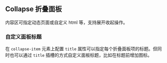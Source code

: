 <div class="demo-header">
<p class="overviewicon">
  <span class="wapi-container-panel"/>
</p>

## Collapse 折叠面板

<nova-uxlink widget-name="Panel"></nova-uxlink>

内容区可指定动态页面或自定义 html 等，支持展开收起操作。
</div>

### 自定义面板标题

在 `collapse-item` 元素上配置 `title` 属性可以指定每个折叠面板项的标题。但同时也可以通过 `title` 插槽的方式自定义面板标题，比如在标题前增加图标。

<nova-demo-view link="collapse/custom-collapse-title.vue"></nova-demo-view>

<br>

